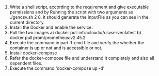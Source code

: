 1) Write a shell script, according to the requirement and give executable permissions and by Running the script with two arguments as ./gencsv.sh 2 8.
   it should generate the inputFile as you can see in the current directory.
2) Install the Docker and enable the service.
3) Pull the two images 
    a) docker pull infracloudio/csvserver:latest
    b) docker pull prom/prometheus:v2.45.2   
4) Execute the command in part-1-cmd file and verify the whether the container is up or not and is accessible or not.
5) Install docker-compose
6) Refer the docker-compose file and understand it completely and also all dependent files.
7) Execute the command 'docker-compose up -d'
